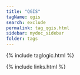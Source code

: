 ```yaml
---
title: "QGIS"
tagName: qgis
search: exclude
permalink: tag_qgis.html
sidebar: mydoc_sidebar
folder: tags
---
```

{% include taglogic.html %}

{% include links.html %}

